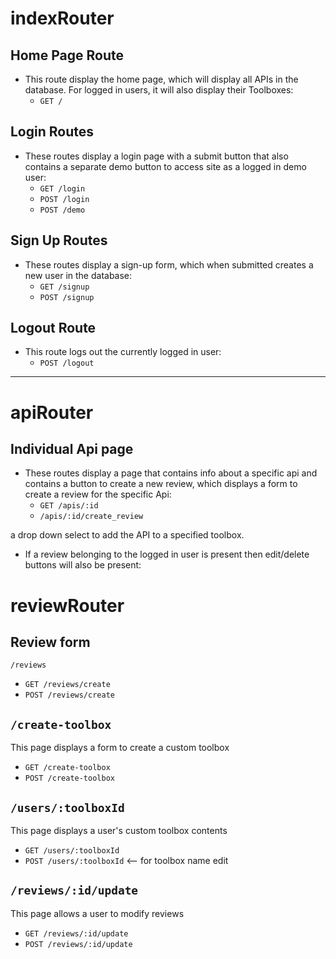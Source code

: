# indexRouter
## Home Page Route
- This route display the home page, which will display all APIs in the database. For logged in users, it will also display their Toolboxes:
  - `GET /`

## Login Routes
- These routes display a login page with a submit button that also contains a separate demo button to access site as a logged in demo user:
  - `GET /login`
  - `POST /login`
  - `POST /demo`

## Sign Up Routes
- These routes display a sign-up form, which when submitted creates a new user in the database:
  - `GET /signup`
  - `POST /signup`

## Logout Route
- This route logs out the currently logged in user:
  - `POST /logout`

---

# apiRouter
## Individual Api page
- These routes display a page that contains info about a specific api and contains a button to create a new review, which displays a form to create a review for the specific Api:
  - `GET /apis/:id`
  - `/apis/:id/create_review`

a drop down select to add the API to a specified toolbox.
- If a review belonging to the logged in user is present then edit/delete buttons will also be present:
# reviewRouter
## Review form
`/reviews`

- `GET /reviews/create`
- `POST /reviews/create`

## `/create-toolbox`

This page displays a form to create a custom toolbox

- `GET /create-toolbox`
- `POST /create-toolbox`

## `/users/:toolboxId`

This page displays a user's custom toolbox contents

- `GET /users/:toolboxId`
- `POST /users/:toolboxId` <-- for toolbox name edit

## `/reviews/:id/update`

This page allows a user to modify reviews

- `GET /reviews/:id/update`
- `POST /reviews/:id/update`
